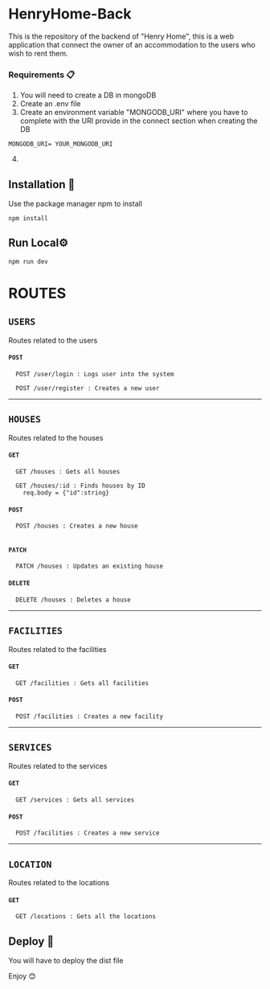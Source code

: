 # HenryHome-Back
This is the repository of the backend of "Henry Home", this is a web application that connect the owner of an accommodation to the users who wish to rent them.

### Requirements 📋

1. You will need to create a DB in mongoDB
2. Create an .env file
3. Create an environment variable "MONGODB_URI" where you have to complete with the URI provide in the connect section when creating the DB

```
MONGODB_URI= YOUR_MONGODB_URI
```
4.



## Installation 🔧

Use the package manager npm to install

```
npm install 
```


## Run Local⚙️

```
npm run dev 
```
# ROUTES

## `USERS`

Routes related to the users

#### `POST` 

```http
  POST /user/login : Logs user into the system
```


```http
  POST /user/register : Creates a new user
```
---------------

## `HOUSES`

Routes related to the houses

#### `GET`

```http
  GET /houses : Gets all houses
```

```http
  GET /houses/:id : Finds houses by ID
    req.body = {"id":string}
```

#### `POST`

```http
  POST /houses : Creates a new house
  
```

#### `PATCH`

```http
  PATCH /houses : Updates an existing house
```

#### `DELETE`

```http
  DELETE /houses : Deletes a house
```

------------

## `FACILITIES`

Routes related to the facilities

#### `GET`

```http
  GET /facilities : Gets all facilities
```

#### `POST`

```http
  POST /facilities : Creates a new facility
```

--------------

## `SERVICES`

Routes related to the services

#### `GET`

```http
  GET /services : Gets all services
```

#### `POST`

```http
  POST /facilities : Creates a new service
```

------

## `LOCATION`

Routes related to the locations

#### `GET`

```http
  GET /locations : Gets all the locations
```


## Deploy 🚀
You will have to deploy the dist file

Enjoy 😊
